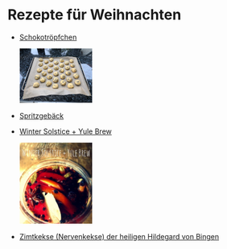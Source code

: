 Rezepte für Weihnachten
=====================

* [Schokotröpfchen](schokotroepfchen.md)

  <img src="../../pics/schokotroepfchen.jpg" width="30%" alt="schokotroepfchen" title="schokotroepfchen" />
* [Spritzgebäck](spritzgebaeck.md)
* [Winter Solstice + Yule Brew](Solstice+Yule_Brew.txt)

  <img src="../../pics/Solstice%2BYule_Brew.jpg" width="30%" alt="Solstice+Yule_Brew" title="Solstice+Yule_Brew" />
* [Zimtkekse (Nervenkekse) der heiligen Hildegard von Bingen](Zimtkekse.txt)
